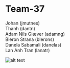 # Team-37
Johan (jmutnes) \
Thanh (dantn) \
Adam Nils Giæver (adamng) \
Bleron Strana (blerons) \
Danela Sabamali (danelas) \
Lan Anh Tran (lanatr)

![alt text](https://www.wallpapers13.com/wp-content/uploads/2015/12/Nature-Lake-Bled.-Desktop-background-image-840x525.jpg)
